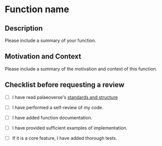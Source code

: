 # Function name

## Description

Please include a summary of your function.

## Motivation and Context

Please include a summary of the motivation and context of this function.

## Checklist before requesting a review
- [ ] I have read palaeoverse's [standards and structure](https://github.com/palaeoverse-community/palaeoverse/raw/main/man/tutorials/structure-and-standards.pdf) 
- [ ] I have performed a self-review of my code.
- [ ] I have added function documentation.
- [ ] I have provided sufficient examples of implementation.
- [ ] If it is a core feature, I have added thorough tests.

